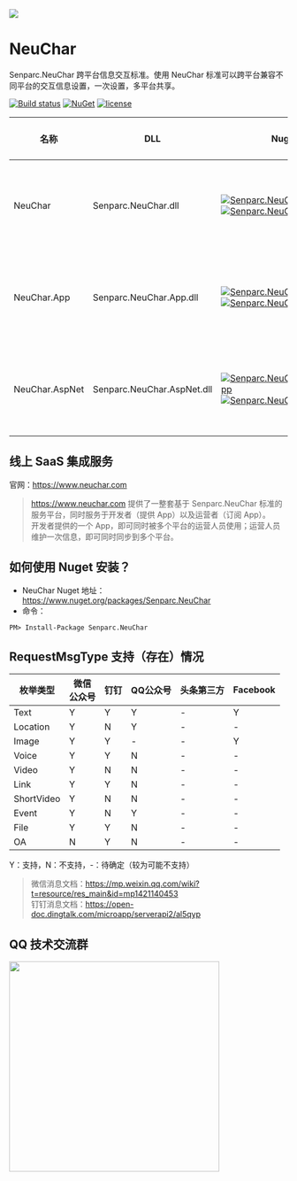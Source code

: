 <img src="https://sdk.weixin.senparc.com/images/senparc-logo-500.jpg" />

# NeuChar

Senparc.NeuChar 跨平台信息交互标准。使用 NeuChar 标准可以跨平台兼容不同平台的交互信息设置，一次设置，多平台共享。

[![Build status](https://mysenparc.visualstudio.com/Senparc%20SDK/_apis/build/status/NeuChar/Senparc.NeuCHar-%20CI)](https://mysenparc.visualstudio.com/Senparc%20SDK/_build/latest?definitionId=14)
[![NuGet](https://img.shields.io/nuget/dt/Senparc.NeuChar.svg)](https://www.nuget.org/packages/Senparc.NeuChar)
[![license](https://img.shields.io/github/license/Senparc/NeuChar.svg)](http://www.apache.org/licenses/LICENSE-2.0)


| 名称    |        DLL          |  Nuget                                                                                | 支持 .NET 版本 
|---------|---------------------|---------------------------------------------------------------------------------------|--------------------------------------
| NeuChar | Senparc.NeuChar.dll   | [![Senparc.NeuChar][1.1]][1.2]    [![Senparc.NeuChar][nuget-img-base]][nuget-url-base]  |   ![.NET 4.6.2][net462Y]    ![.NET Core][coreY]  ![.NET 8][net8Y]
| NeuChar.App | Senparc.NeuChar.App.dll   | [![Senparc.NeuChar.App][2.1]][2.2]    [![Senparc.NeuChar.App][nuget-img-base-app]][nuget-url-base-app]  |   ![.NET 4.6.2][net462Y]  ![.NET Core][coreY]  ![.NET 8][net8Y]
| NeuChar.AspNet | Senparc.NeuChar.AspNet.dll   | [![Senparc.NeuChar.AspNet.App][2.1]][2.2]    [![Senparc.NeuChar.App][nuget-img-base-app]][nuget-url-base-app]  |  ![.NET 4.6.2][net462Y]    ![.NET Core][coreY]  ![.NET 8][net8Y]


[1.1]: https://img.shields.io/nuget/v/Senparc.NeuChar.svg?style=flat
[1.2]: https://www.nuget.org/packages/Senparc.NeuChar
[2.1]: https://img.shields.io/nuget/v/Senparc.NeuChar.App.svg?style=flat
[2.2]: https://www.nuget.org/packages/Senparc.NeuChar.App


[net462Y]: https://img.shields.io/badge/4.6.2-Y-brightgreen.svg
[net462N]: https://img.shields.io/badge/4.6.2-N-lightgrey.svg
[coreY]: https://img.shields.io/badge/.NET%20Core-Y-brightgreen.svg
[coreN]: https://img.shields.io/badge/.NET%20Core-N-lightgrey.svg
[coreN-]: https://img.shields.io/badge/.NET%20Core----lightgrey.svg
[net8Y]: https://img.shields.io/badge/.NET%208.0-Y-brightgreen.svg
[net8N]: https://img.shields.io/badge/.NET%208.0-N-lightgrey.svg

[nuget-img-base]: https://img.shields.io/nuget/dt/Senparc.NeuChar.svg
[nuget-url-base]: https://www.nuget.org/packages/Senparc.NeuChar

[nuget-img-base-app]: https://img.shields.io/nuget/dt/Senparc.NeuChar.App.svg
[nuget-url-base-app]: https://www.nuget.org/packages/Senparc.NeuChar.App

## 线上 SaaS 集成服务

官网：<a href="https://www.neuchar.com" target="_blank">https://www.neuchar.com</a>

> https://www.neuchar.com 提供了一整套基于 Senparc.NeuChar 标准的服务平台，同时服务于开发者（提供 App）以及运营者（订阅 App）。<br>
> 开发者提供的一个 App，即可同时被多个平台的运营人员使用；运营人员维护一次信息，即可同时同步到多个平台。



## 如何使用 Nuget 安装？

* NeuChar Nuget 地址：https://www.nuget.org/packages/Senparc.NeuChar
* 命令：
```
PM> Install-Package Senparc.NeuChar
```

## RequestMsgType 支持（存在）情况

| 枚举类型        |   微信<br>公众号   |    钉钉    |    QQ公众号  |  头条第三方   |  Facebook  |   
|----------------|-------------------|------------|-------------|--------------|------------|
|  Text          |    Y              |      Y     |       Y     |       -      |      Y     |
|  Location      |    Y              |      N     |       Y     |       -      |      -     |
|  Image         |    Y              |      Y     |       -     |       -      |      Y     |
|  Voice         |    Y              |      Y     |       N     |       -      |      -     |
|  Video         |    Y              |      N     |       N     |       -      |      -     |
|  Link          |    Y              |      Y     |       N     |       -      |      -     |
|  ShortVideo    |    Y              |      N     |       N     |       -      |      -     |
|  Event         |    Y              |      N     |       Y     |       -      |      -     |
|  File          |    Y              |      Y     |       N     |       -      |      -     |
|  OA            |    N              |      Y     |       N     |       -      |      -     |

Y：支持，N：不支持，-：待确定（较为可能不支持）

> 微信消息文档：https://mp.weixin.qq.com/wiki?t=resource/res_main&id=mp1421140453<br>
> 钉钉消息文档：https://open-doc.dingtalk.com/microapp/serverapi2/al5qyp<br>


## QQ 技术交流群

<img src="https://sdk.weixin.senparc.com/images/QQ_Group_Avatar/NeuChar/QQ-Group.jpg" width="380" />

